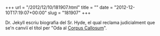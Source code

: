 +++
url = "/2012/12/10/181907.html"
title = ""
date = "2012-12-10T17:19:07+00:00"
slug = "181907"
+++

<p>Dr. Jekyll escriu biografia del Sr. Hyde, el qual reclama judicialment que se'n canviï el títol per "Oda al <a href="http://en.wikipedia.org/wiki/Corpus_callosum">Corpus Callosum</a>".</p>
